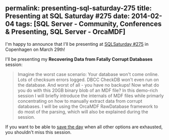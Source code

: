 permalink: presenting-sql-saturday-275
title: Presenting at SQL Saturday #275
date: 2014-02-04
tags: [SQL Server - Community, Conferences & Presenting, SQL Server - OrcaMDF]
---
I'm happy to announce that I'll be presenting at [SQLSaturday #275](http://sqlsaturday.com/275/) in Copenhagen on March 29th!

<!-- more -->

I'll be presenting my **Recovering Data from Fatally Corrupt Databases** session:

> Imagine the worst case scenario: Your database won't come online. Lots of checksum errors logged. DBCC CheckDB won't even run on the database. And worst of all - you have no backups! Now what do you do with this 20GB binary blob of an MDF file? In this demo-rich session I will briefly introduce the internals of MDF files while primarly concentrating on how to manually extract data from corrupt databases. I will be using the OrcaMDF RawDatabase framework to do most of the parsing, which will also be explained during the session.

If you want to be able to [save the day](/sql-server-corruption-recovery-when-all-else-fails/) when all other options are exhausted, you shouldn't miss this session.